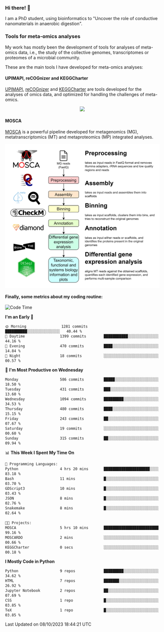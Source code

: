 ### Hi there! 👋

I am a PhD student, using bioinformatics to "Uncover the role of conductive nanomaterials in anaerobic digestion".

### Tools for meta-omics analyses

My work has mostly been the development of tools for analyses of meta-omics data, i.e., the study of the collective genomes, transcriptomes or proteomes of a microbial community.

These are the main tools I have developed for meta-omics analyses:

#### UPIMAPI, reCOGnizer and KEGGCharter

[UPIMAPI](https://github.com/iquasere/UPIMAPI), [reCOGnizer](https://github.com/iquasere/reCOGnizer) and [KEGGCharter](https://github.com/iquasere/KEGGCharter) are tools developed for the analyses of omics data, and optimized for handling the challenges of meta-omics.

<p align="center">
    <img src="assets/annotation_paper.png">
</p>

#### MOSCA

[MOSCA](https://github.com/iquasere/MOSCA) is a powerful pipeline developed for metagenomics (MG), metatranscriptomics (MT) and metaproteomics (MP) integrated analyses.

<p align="center">
    <img src="assets/mosca_workflow.png" align="center" width="700">
</p>


#### Finally, some metrics about my coding routine:

<!--START_SECTION:waka-->
![Code Time](http://img.shields.io/badge/Code%20Time-688%20hrs%2050%20mins-blue)

**I'm an Early 🐤** 

```text
🌞 Morning                1281 commits        ██████████░░░░░░░░░░░░░░░   40.44 % 
🌆 Daytime                1399 commits        ███████████░░░░░░░░░░░░░░   44.16 % 
🌃 Evening                470 commits         ████░░░░░░░░░░░░░░░░░░░░░   14.84 % 
🌙 Night                  18 commits          ░░░░░░░░░░░░░░░░░░░░░░░░░   00.57 % 
```
📅 **I'm Most Productive on Wednesday** 

```text
Monday                   586 commits         █████░░░░░░░░░░░░░░░░░░░░   18.50 % 
Tuesday                  431 commits         ███░░░░░░░░░░░░░░░░░░░░░░   13.60 % 
Wednesday                1094 commits        █████████░░░░░░░░░░░░░░░░   34.53 % 
Thursday                 480 commits         ████░░░░░░░░░░░░░░░░░░░░░   15.15 % 
Friday                   243 commits         ██░░░░░░░░░░░░░░░░░░░░░░░   07.67 % 
Saturday                 19 commits          ░░░░░░░░░░░░░░░░░░░░░░░░░   00.60 % 
Sunday                   315 commits         ██░░░░░░░░░░░░░░░░░░░░░░░   09.94 % 
```


📊 **This Week I Spent My Time On** 

```text
💬 Programming Languages: 
Python                   4 hrs 20 mins       █████████████████████░░░░   83.18 % 
Bash                     11 mins             █░░░░░░░░░░░░░░░░░░░░░░░░   03.70 % 
GDScript3                10 mins             █░░░░░░░░░░░░░░░░░░░░░░░░   03.43 % 
JSON                     8 mins              █░░░░░░░░░░░░░░░░░░░░░░░░   02.76 % 
Snakemake                8 mins              █░░░░░░░░░░░░░░░░░░░░░░░░   02.64 % 

🐱‍💻 Projects: 
MOSCA                    5 hrs 10 mins       █████████████████████████   99.16 % 
MOSCARDO                 2 mins              ░░░░░░░░░░░░░░░░░░░░░░░░░   00.66 % 
KEGGCharter              0 secs              ░░░░░░░░░░░░░░░░░░░░░░░░░   00.18 % 
```

**I Mostly Code in Python** 

```text
Python                   9 repos             █████████░░░░░░░░░░░░░░░░   34.62 % 
HTML                     7 repos             ███████░░░░░░░░░░░░░░░░░░   26.92 % 
Jupyter Notebook         2 repos             ██░░░░░░░░░░░░░░░░░░░░░░░   07.69 % 
CSS                      1 repo              █░░░░░░░░░░░░░░░░░░░░░░░░   03.85 % 
TeX                      1 repo              █░░░░░░░░░░░░░░░░░░░░░░░░   03.85 % 
```




 Last Updated on 08/10/2023 18:44:21 UTC
<!--END_SECTION:waka-->
